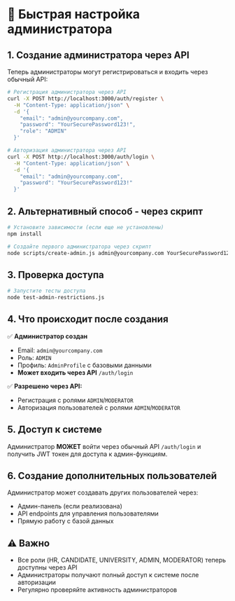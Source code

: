 # 🚀 Быстрая настройка администратора

## 1. Создание администратора через API

Теперь администраторы могут регистрироваться и входить через обычный API:

```bash
# Регистрация администратора через API
curl -X POST http://localhost:3000/auth/register \
  -H "Content-Type: application/json" \
  -d '{
    "email": "admin@yourcompany.com",
    "password": "YourSecurePassword123!",
    "role": "ADMIN"
  }'

# Авторизация администратора через API
curl -X POST http://localhost:3000/auth/login \
  -H "Content-Type: application/json" \
  -d '{
    "email": "admin@yourcompany.com",
    "password": "YourSecurePassword123!"
  }'
```

## 2. Альтернативный способ - через скрипт

```bash
# Установите зависимости (если еще не установлены)
npm install

# Создайте первого администратора через скрипт
node scripts/create-admin.js admin@yourcompany.com YourSecurePassword123!
```

## 3. Проверка доступа

```bash
# Запустите тесты доступа
node test-admin-restrictions.js
```

## 4. Что происходит после создания

✅ **Администратор создан**
- Email: `admin@yourcompany.com`
- Роль: `ADMIN`
- Профиль: `AdminProfile` с базовыми данными
- **Может входить через API** `/auth/login`

✅ **Разрешено через API:**
- Регистрация с ролями `ADMIN`/`MODERATOR`
- Авторизация пользователей с ролями `ADMIN`/`MODERATOR`

## 5. Доступ к системе

Администратор **МОЖЕТ** войти через обычный API `/auth/login` и получить JWT токен для доступа к админ-функциям.

## 6. Создание дополнительных пользователей

Администратор может создавать других пользователей через:
- Админ-панель (если реализована)
- API endpoints для управления пользователями
- Прямую работу с базой данных

## ⚠️ Важно

- Все роли (HR, CANDIDATE, UNIVERSITY, ADMIN, MODERATOR) теперь доступны через API
- Администраторы получают полный доступ к системе после авторизации
- Регулярно проверяйте активность администраторов
